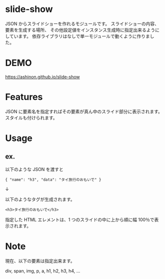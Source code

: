 # slide-show

JSON からスライドショーを作れるモジュールです。
スライドショーの内容、要素を生成する場所、
その他設定値をインスタンス生成時に指定出来るようにしています。
依存ライブラリはなしで単一モジュールで動くように作りました。

# DEMO

<https://ashinon.github.io/slide-show>

# Features

JSON に要素名を指定すればその要素が真ん中のスライド部分に表示されます。
スタイルも付けられます。

# Usage

## ex.

以下のような JSON を渡すと

`{ "name": "h3", "data": "タイ旅行のおもいで" }`

↓

以下のようなタグが生成されます。

```html:sample
<h3>タイ旅行のおもいで</h3>
```

指定した HTML エレメントは、1 つのスライドの中に上から順に幅 100％で表示されます。

# Note

現在、以下の要素は指定出来ます。

div, span, img, p, a, h1, h2, h3, h4, ...
